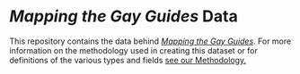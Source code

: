 # _Mapping the Gay Guides_ Data

This repository contains the data behind [_Mapping the Gay Guides_](http://www.mappingthegayguides.org). For more information on the methodology used in creating this dataset or for definitions of the various types and fields [see our Methodology.](http://www.mappingthegayguides.org/methodology)
